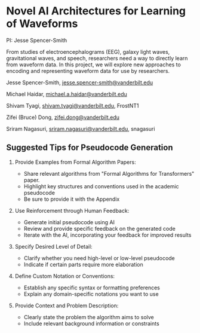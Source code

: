 # Novel AI Architectures for Learning of Waveforms
PI: Jesse Spencer-Smith  

From studies of electroencephalograms (EEG), galaxy light waves, gravitational waves, and speech, researchers need a way to directly learn from waveform data. In this project, we will explore new approaches to encoding and representing waveform data for use by researchers.

Jesse Spencer-Smith, jesse.spencer-smith@vanderbilt.edu

Michael Haidar, michael.a.haidar@vanderbilt.edu

Shivam Tyagi, shivam.tyagi@vanderbilt.edu, FrostNT1

Zifei (Bruce) Dong, zifei.dong@vanderbilt.edu

Sriram Nagasuri, sriram.nagasuri@vanderbilt.edu, snagasuri

## Suggested Tips for Pseudocode Generation

1. Provide Examples from Formal Algorithm Papers:
   - Share relevant algorithms from "Formal Algorithms for Transformers" paper.
   - Highlight key structures and conventions used in the academic pseudocode
   - Be sure to provide it with the Appendix 

2. Use Reinforcement through Human Feedback:
   - Generate initial pseudocode using AI
   - Review and provide specific feedback on the generated code
   - Iterate with the AI, incorporating your feedback for improved results

3. Specify Desired Level of Detail:
   - Clarify whether you need high-level or low-level pseudocode
   - Indicate if certain parts require more elaboration

4. Define Custom Notation or Conventions:
   - Establish any specific syntax or formatting preferences
   - Explain any domain-specific notations you want to use

5. Provide Context and Problem Description:
   - Clearly state the problem the algorithm aims to solve
   - Include relevant background information or constraints
